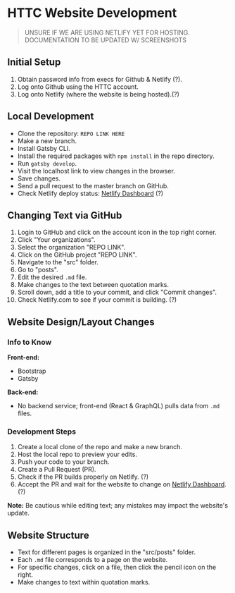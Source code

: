 # HTTC Website Development

> UNSURE IF WE ARE USING NETLIFY YET FOR HOSTING. DOCUMENTATION TO BE UPDATED W/ SCREENSHOTS

## Initial Setup

1. Obtain password info from execs for Github & Netlify (?).
2. Log onto Github using the HTTC account. 
3. Log onto Netlify (where the website is being hosted).(?)

## Local Development

- Clone the repository: `REPO LINK HERE`
- Make a new branch.
- Install Gatsby CLI.
- Install the required packages with `npm install` in the repo directory.
- Run `gatsby develop`.
- Visit the localhost link to view changes in the browser.
- Save changes.
- Send a pull request to the master branch on GitHub.
- Check Netlify deploy status: [Netlify Dashboard](https://app.netlify.com/) (?)

## Changing Text via GitHub

1. Login to GitHub and click on the account icon in the top right corner.
2. Click "Your organizations".
3. Select the organization "REPO LINK".
4. Click on the GitHub project "REPO LINK".
5. Navigate to the "src" folder.
6. Go to "posts".
7. Edit the desired `.md` file.
8. Make changes to the text between quotation marks.
9. Scroll down, add a title to your commit, and click "Commit changes".
10. Check Netlify.com to see if your commit is building. (?)

## Website Design/Layout Changes

### Info to Know

**Front-end:**
- Bootstrap
- Gatsby

**Back-end:**
- No backend service; front-end (React & GraphQL) pulls data from `.md` files.

### Development Steps

1. Create a local clone of the repo and make a new branch.
2. Host the local repo to preview your edits.
3. Push your code to your branch.
4. Create a Pull Request (PR).
5. Check if the PR builds properly on Netlify. (?)
6. Accept the PR and wait for the website to change on [Netlify Dashboard](https://app.netlify.com/). (?)

**Note:** Be cautious while editing text; any mistakes may impact the website's update.

## Website Structure

- Text for different pages is organized in the "src/posts" folder.
- Each `.md` file corresponds to a page on the website.
- For specific changes, click on a file, then click the pencil icon on the right.
- Make changes to text within quotation marks.
